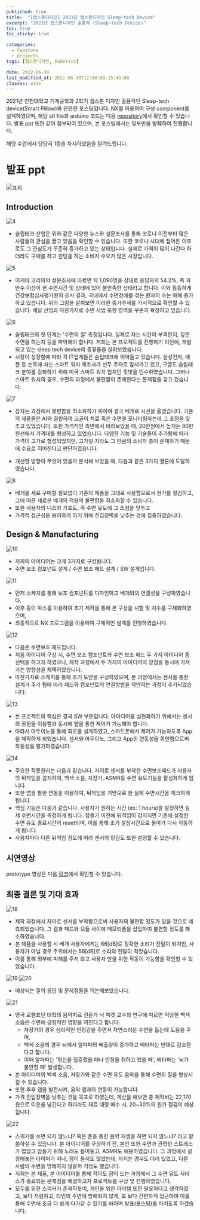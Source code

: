 ```yaml
---
published: true
title:  "[캡스톤디자인] 2021년 캡스톤디자인 Sleep-tech Device"
excerpt: "2021년 캡스톤디자인 출품작 (Sleep-tech Device)"
toc: true
toc_sticky: true

categories:
  - Capstone
  - projects
tags: [캡스톤디자인, Robotics]

date: 2022-06-30
last_modified_at: 2022-06-30T12:00:00-15:45:00
classes: wide
---
```


2021년 인천대학교 기계공학과 2학기 캡스톤 디자인 출품작인 Sleep-tech device(Smart Pillow)와 관련한 포스팅입니다.
NX를 이용하여 구성 component를 설계하였으며, 해당 stl file과 arduino 코드는 다음 [repository](https://github.com/sehooni/project-2021capstone)에서 확인할 수 있습니다.
발표 ppt 또한 같이 첨부되어 있으며, 본 포스팅에서는 일부만을 발췌하여 진행합니다.

해당 수업에서 당당히 1등을 차지하였음을 알려드립니다.


# 발표 ppt
![표지](https://user-images.githubusercontent.com/84653623/176606256-9537c17e-8c3e-495e-9d3c-efb2cd9feed8.png)

## Introduction
![4](https://user-images.githubusercontent.com/84653623/176606478-d8255ff5-3c50-4ae5-abd5-4bbe969013fa.png)
- 슬립테크 산업은 위와 같은 다양한 뉴스와 설문조사를 통해 코로나 이전부터 많은 사람들의 관심을 끌고 있음을 확인할 수 있습니다.
또한 코로나 시대에 접어든 이후로도 그 관심도가 꾸준히 증가하고 있는 상태입니다.
실제로 가격이 많이 나간다 하더라도 구매를 하고 펀딩을 하는 소비자 수요가 많은 시장입니다.

![5](https://user-images.githubusercontent.com/84653623/176606804-0bba21a1-4792-4051-8e4e-ad5446907aed.png)
- 이케아 코리아의 설문조사에 따르면 약 1,090명을 상대로 응답자의 54.2%, 즉 과반수 이상이 현 수면시간 및 상태에 있어 불만족한 상태라고 합니다.
이와 동등하게 건강보험심사평가원의 조사 결과, 국내에서 수면장애를 겪는 환자의 수는 매해 증가하고 있습니다.
위의 그림을 살펴보면 이러한 증가추세를 가시적으로 확인할 수 있습니다.
배달 산업과 마찬가지로 수면 사업 또한 영역을 꾸준히 확장하고 있습니다.

![6](https://user-images.githubusercontent.com/84653623/176607183-10e6185f-3b15-4c2f-8dda-18c39a97116f.png)
- 슬립테크의 첫 단계는 '수면의 질' 측정입니다. 실제로 자는 시간이 부족한지, 깊은 수면을 하는지 등을 파악해야 합니다.
저희는 본 프로젝트를 진행하기 이전에, 개발되고 있는 sleep tech device의 종류들을 살펴보았습니다.
- 시장이 성장함에 따라 각 IT업계들은 슬립테크에 뛰어들고 있습니다.
삼성전자, 애플 등 손목에 차는 스마트 워치 제조사가 선두 주자로 앞서가고 있고, 구글도 슬립테크 분야를 강화하기 위해 미국 스마트 워치 업체인 핏빗을 인수하였습니다.
그러나 스마트 워치의 경우, 수면의 과정에서 불편함이 존재한다는 문제점을 갖고 있습니다.

![7](https://user-images.githubusercontent.com/84653623/176607759-137f78bd-bee6-4b1f-8f1b-e119ad308bb7.png)
- 잠자는 과정에서 불편함을 최소화하기 위하여 결국 베개로 시선을 옮겼습니다.
기존의 제품들은 AI와 결합하여 코골이 치료 혹은 수면을 모니터링하는데 그 초점을 맞추고 있었습니다. 또한 가격적인 측면에서 바라보았을 때, 20만원에서 높게는 80만원선에서 가격대를 형성하고 있었습니다.
다양한 기능 및 기술들이 추가됨에 따라 가격이 고가로 형성되었지만, 고가일 지라도 그 만큼의 소비자 층이 존재하기 때문에 수요로 이어진다고 판단하였습니다.

- 개선할 방향이 무엇이 있을까 분석해 보았을 때, 다음과 같은 3가지 결론에 도달하였습니다.

![8](https://user-images.githubusercontent.com/84653623/176608390-7def09ff-c35c-4a15-9995-83a6125e7a26.png)
- 베개를 새로 구매할 필요없이 기존의 제품을 그대로 사용함으로서 원가를 절감하고, 그에 따른 새로운 베개의 적응의 불편함을 최소화할 수 있습니다.
- 또한 사용자의 니즈와 기호도, 즉 수면 유도에 그 초점을 맞추고
- 가격적 접근성을 용이하게 하기 위해 진입장벽을 낮추는 것에 집중하였습니다.

## Design & Manufacturing
![10](https://user-images.githubusercontent.com/84653623/176608781-7ad64041-ce58-43aa-8078-a5b5eb2f84e2.png)
- 저희의 아이디어는 크게 3가지로 구성됩니다.
- 수면 보조 컴포넌트 설계 / 수면 보조 패드 설계 / SW 설계입니다.

![11](https://user-images.githubusercontent.com/84653623/176609134-856806a0-25a0-414f-8251-6ea5309b93a0.png)
- 먼저 스케치를 통해 보조 컴포넌트를 디자인하고 베개와의 연결성을 구성하였습니다.
- 이후 종이 박스를 이용하여 초기 제작을 통해 본 구상을 시험 및 치수를 구체화하였으며,
- 최종적으로 NX 프로그램을 이용하여 구체적인 설계를 진행하였습니다.

![12](https://user-images.githubusercontent.com/84653623/176609349-a89ce364-691f-473d-91ce-05fdbfddfbb6.png)
- 다음은 수면보조 패드입니다.
- 처음 아이디어 구상 시, 수면 보조 컴포넌트와 수면 보조 패드 두 가지 아이디어 중 선택을 하고자 하였으나, 제작 과정에서 두 가지의 아이디어의 장점을 동시에 가져가는 방향성을 체택하였습니다.
- 마찬가지로 스케치를 통해 초기 도안을 구상하였으며, 본 과정에서는 센서를 통한 설계가 주가 됨에 따라 패드와 컴포넌트의 연결방법을 착안하는 과정이 추가되었습니다.

![13](https://user-images.githubusercontent.com/84653623/176609774-d62c744c-3f47-41af-bdc3-d9a40b18f1c1.png)
- 본 프로젝트의 핵심은 결국 SW 부분입니다.
아이디어를 실현화하기 위해서는 센서의 장점을 이용함과 동시에 앱을 통한 제어가 가능해야 합니다. 
- 따라서 아두이노를 통해 회로를 설계하였고, 스마트폰에서 제어가 가능하도록 App을 제작하게 되었습니다. 
센서와 아두이노, 그리고 App의 연동성을 확인함으로써 작동성을 평가하였습니다.

![14](https://user-images.githubusercontent.com/84653623/176611891-bfba8245-19db-4734-9810-d75f527d7868.PNG)
- 주요한 작동원리는 다음과 같습니다. 자이로 센서를 부착한 수면보조패드가 사용자의 뒤척임을 감지하여, 백색 소음, 자장가, ASMR등 수면 유도기능을 활성화하게 됩니다.
- 또한 앱을 통한 연동을 이용하여, 뒤척임을 기반으로 한 실제 수면시간을 체크하게 됩니다.
- 핵심 기능은 다음과 같습니다. 사용자가 원하는 시간 (ex: 1 hours)을 설정하면 실제 수면시간을 측정하게 됩니다. 잠들기 이전에 뒤척임이 감지되면 기존에 설정한 수면 유도 종료시간이 reset되며, 이를 통해 초기 설정시간으로 돌아가 다시 작동하게 됩니다.
- 사용자마다 다른 뒤척임 정도에 따라 센서의 민감도 또한 설정할 수 있습니다.

## 시연영상
prototype 영상은 다음 [링크](https://drive.google.com/file/d/1If-dDtX6Po11mYtOi9RPGe2aG0QJvM-Z/view?usp=sharing)에서 확인할 수 있습니다.

## 최종 결론 및 기대 효과
![18](https://user-images.githubusercontent.com/84653623/176613652-a9ff9d72-d990-4cce-9deb-6ad1ad1bdedd.png)
- 제작 과정에서 자이로 센서를 부착함으로써 사용자의 불편함 정도가 있을 것으로 예측되었습니다. 그 결과 패드와 모듈 사이에 메모리폼을 삽입하여 불편함 정도를 해소하였습니다.
- 본 제품을 사용할 시 베개 사용자에게는 66[dB]로 정확한 소리가 전달이 되지만, 사용자가 아닐 경우 주위에서는 56[dB]로 소리의 전달이 적었습니다.
- 이를 통해 외부에 피해를 주지 않고 사용자 만을 위한 작동이 가능함을 확인할 수 있었습니다.

![19](https://user-images.githubusercontent.com/84653623/176618316-a13920e8-40e4-4453-b9d2-05fdb6e23141.png)
![20](https://user-images.githubusercontent.com/84653623/176618420-8ac1102a-7e32-450f-8d30-3177603cecdc.png)
- 예상되는 질의 응답 및 문제점들을 의논해보았습니다.

![21](https://user-images.githubusercontent.com/84653623/176618621-353f35b9-2794-4d39-b644-f4f1f5cb2246.png)
- 영국 로햄프턴 대학의 음악치료 전문가 닉 피켓 교수의 연구에 따르면 적당한 백색 소음은 수면에 긍정적인 영향을 끼친다고 합니다. 
  - 자장가의 경우 심리적인 안정감을 주면서 자연스러운 수면을 돕는데 도움을 주며,
  - 백색 소음의 경우 뇌에서 알파파의 배출량이 증가하고 베타파는 반대로 감소한다고 합니다.
  - 이때 알파파는 '정신을 집중했을 때나 안정을 취하고 있을 때', 베타파는 '뇌가 불안할 때' 발생합니다.
- 본 아이디어의 백색 소음, 자장가와 같은 수면 유도 음악을 통해 수면의 질을 향상시킬 수 있습니다.
- 또한 추후 앱을 발전시켜, 음악 앱과의 연동이 가능합니다.
- 가격 진입장벽을 낮추는 것을 목표로 하였는데, 계산을 해보면 총 제작비는 22,170원으로 이윤을 남긴다고 하더라도 재료 대량 매수 시, 20~30%의 원가 절감이 예상됩니다.

![22](https://user-images.githubusercontent.com/84653623/176619604-12802b73-f3db-4f03-b742-5940c486f742.png)
- 스피커를 쓰면 되지 않느냐? 혹은 폰을 통한 음악 재생을 하면 되지 않느냐? 라고 말씀하실 수 있습니다. 본 아이디어를 구상하기 전, 본인 또한 수면과 관련한 스트레스가 많았고 잠들기 위해 노래도 틀어놓고, ASMR도 애용하였습니다.
그 과정에서 설정해놓은 타이머가 지나, 잠이 들지도 않았는데, 꺼지는 경우도 더러 있었고, 다른 사람의 수면을 방해하지 않을까 걱정도 했습니다.
- 저희는 본 제품, 본 아이디어를 통해 적어도 잠이 드는 과정에서 그 수면 유도 서비스가 종료되는 문제점을 해결하고자 프로젝트를 구상 및 진행하였습니다.
- 모두를 위한 스피커가 존재하듯이, 개인을 위한 아이템 또한 필요하다고 생각하였고, 보다 저렴하고, 타인의 수면에 방해되지 않게, 또 보다 간편하게 접근하여 이를 통해 수면에 조금 더 쉽게 다가갈 수 있기를 바라며 발표(포스팅)를 마치도록 하겠습니다.

